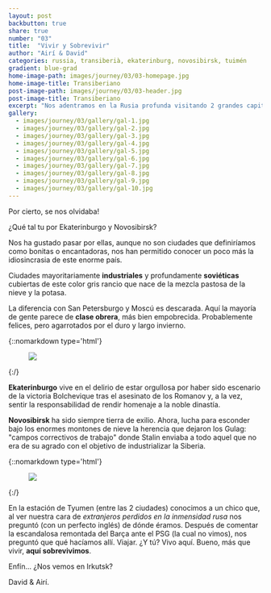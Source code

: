 ```yaml
---
layout: post
backbutton: true
share: true
number: "03"
title:  "Vivir y Sobrevivir"
author: "Airí & David"
categories: russia, transiberià, ekaterinburg, novosibirsk, tuimén 
gradient: blue-grad
home-image-path: images/journey/03/03-homepage.jpg
home-image-title: Transiberiano
post-image-path: images/journey/03/03-header.jpg
post-image-title: Transiberiano
excerpt: "Nos adentramos en la Rusia profunda visitando 2 grandes capitales. Ekaterinburgo, capital de los Urales, ciudad donde cayeron los últimos Zares. Y Novosibirsk, primera capital Asiática de la Siberia."
gallery: 
  - images/journey/03/gallery/gal-1.jpg
  - images/journey/03/gallery/gal-2.jpg
  - images/journey/03/gallery/gal-3.jpg
  - images/journey/03/gallery/gal-4.jpg
  - images/journey/03/gallery/gal-5.jpg
  - images/journey/03/gallery/gal-6.jpg
  - images/journey/03/gallery/gal-7.jpg
  - images/journey/03/gallery/gal-8.jpg
  - images/journey/03/gallery/gal-9.jpg
  - images/journey/03/gallery/gal-10.jpg
---
```


Por cierto, se nos olvidaba!

¿Qué tal tu por Ekaterinburgo y Novosibirsk?   
  
Nos ha gustado pasar por ellas, aunque no son ciudades que definiríamos como bonitas o encantadoras, nos han permitido conocer un poco más la idiosincrasia de este enorme país.  
  
Ciudades mayoritariamente **industriales** y profundamente **soviéticas** cubiertas de este color gris rancio que nace de la mezcla pastosa de la nieve y la potasa.  

La diferencia con San Petersburgo y Moscú es descarada. Aquí la mayoría de gente parece de **clase obrera**, más bien empobrecida. Probablemente felices, pero agarrotados por el duro y largo invierno.

{::nomarkdown type='html'}
<figure>
  <img class="lazy" src='{{ "images/journey/03/03-post-1.jpg" | prepend:site.baseurl }}'>
</figure>
{:/}   

**Ekaterinburgo** vive en el delirio de estar orgullosa por haber sido escenario de la victoria Bolchevique tras el asesinato de los Romanov y, a la vez, sentir la responsabilidad de rendir homenaje a la noble dinastía.  

**Novosibirsk** ha sido siempre tierra de exilio. Ahora, lucha para esconder bajo los enormes montones de nieve la herencia que dejaron los Gulag: "campos correctivos de trabajo" donde Stalin enviaba a todo aquel que no era de su agrado con el objetivo de industrializar la Siberia.   

{::nomarkdown type='html'}
<figure>
  <img class="lazy" src='{{ "images/journey/03/03-post-2.jpg" | prepend:site.baseurl }}'>
</figure>
{:/}   

En la estación de Tyumen (entre las 2 ciudades) conocimos a un chico que, al ver nuestra cara de *extranjeros perdidos en la inmensidad rusa* nos preguntó (con un perfecto inglés) de dónde éramos. Después de comentar la escandalosa remontada del Barça ante el PSG (la cual no vimos), nos preguntó que qué hacíamos allí. Viajar. ¿Y tú? Vivo aquí. Bueno, más que vivir, **aquí sobrevivimos**.  
  
  
Enfín... ¿Nos vemos en Irkutsk?  

David & Airí.   
